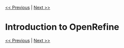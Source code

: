 [<< Previous](DataFind.md) | [Next >>](DataClean.md)

# Introduction to OpenRefine

[<< Previous](DataFind.md) | [Next >>](DataClean.md)
